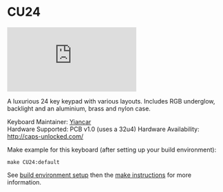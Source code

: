 # CU24

![CU24](https://geekhack.org/index.php?action=dlattach;topic=93289.0;attach=185492;image)

A luxurious 24 key keypad with various layouts. Includes RGB underglow, backlight and an aluminium, brass and nylon case.

Keyboard Maintainer: [Yiancar](https://github.com/yiancar)  
Hardware Supported: PCB v1.0 (uses a 32u4) 
Hardware Availability: http://caps-unlocked.com/

Make example for this keyboard (after setting up your build environment):

    make CU24:default

See [build environment setup](https://docs.qmk.fm/build_environment_setup.html) then the [make instructions](https://docs.qmk.fm/make_instructions.html) for more information.
